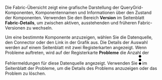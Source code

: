 Die Fabric-Übersicht zeigt eine grafische Darstellung der QueryGrid-Komponenten, Komponentennamen und Informationen über den Zustand der Komponenten. Verwenden Sie den Bereich **Version** im Seitenblatt **Fabric-Details**, um zwischen aktiven, ausstehenden und früheren Fabric-Versionen zu wechseln.

Um eine bestimmte Komponente anzuzeigen, wählen Sie die Datenquelle, den Connector oder den Link in der Grafik aus. Die Details der Auswahl werden auf einem Seitenblatt mit zwei Registerkarten angezeigt. Wenn Probleme auftreten, wird auf der Registerkarte **Probleme** die Anzahl der Fehlermeldungen für diese Datenquelle angezeigt. Verwenden Sie ![""](Images/zsz1597101912145.svg) im Seitenblatt der Probleme, um die Details des Problems anzuzeigen oder das Problem zu löschen.
